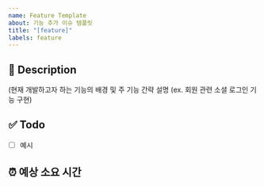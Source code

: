 ```yaml
---
name: Feature Template
about: 기능 추가 이슈 템플릿
title: "[feature]"
labels: feature
---
```


## 🚀 Description

(현재 개발하고자 하는 기능의 배경 및 주 기능 간략 설명 (ex. 회원 관련 소셜 로그인 기능 구현)

## ✅ Todo

- [ ] 예시

## ⏰ 예상 소요 시간
